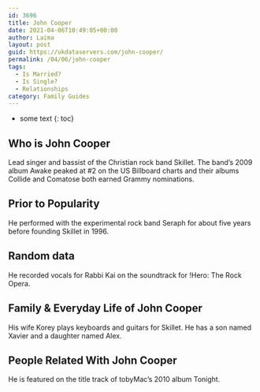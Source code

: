 ```yaml
---
id: 3696
title: John Cooper
date: 2021-04-06T10:49:05+00:00
author: Laima
layout: post
guid: https://ukdataservers.com/john-cooper/
permalink: /04/06/john-cooper
tags:
  - Is Married?
  - Is Single?
  - Relationships
category: Family Guides
---
```


* some text
{: toc}


## Who is John Cooper
                  
                  
                  
Lead singer and bassist of the Christian rock band Skillet. The band&#8217;s 2009 album Awake peaked at #2 on the US Billboard charts and their albums Collide and Comatose both earned Grammy nominations.
                  
              
            
              
            
                
                
                
## Prior to Popularity
                  
                  
                  
He performed with the experimental rock band Seraph for about five years before founding Skillet in 1996.
                  
              
            
              
            
                
                
                
## Random data
                  
                  
                  
He recorded vocals for Rabbi Kai on the soundtrack for !Hero: The Rock Opera.
                  
              
            
              
            
                
                
                
## Family & Everyday Life of John Cooper
                  
                  
                  
His wife Korey plays keyboards and guitars for Skillet. He has a son named Xavier and a daughter named Alex.
                  
              
            
              
            
                
                
                
## People Related With John Cooper
                  
                  
                  
He is featured on the title track of tobyMac&#8217;s 2010 album Tonight.
                  
              
            
              
            
                
              
            
              
              
            
            
              
            
          
          
          